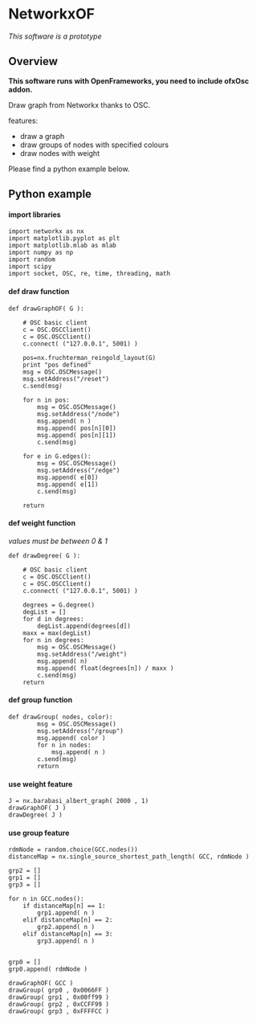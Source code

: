 # NetworkxOF

*This software is a prototype*

## Overview

**This software runs with OpenFrameworks, you need to include ofxOsc addon.**

Draw graph from Networkx thanks to OSC. 

features:
- draw a graph
- draw groups of nodes with specified colours
- draw nodes with weight

Please find a python example below.

## Python example

#### import libraries
	import networkx as nx
	import matplotlib.pyplot as plt
	import matplotlib.mlab as mlab
	import numpy as np 
	import random 
	import scipy
	import socket, OSC, re, time, threading, math

#### def draw function
	def drawGraphOF( G ):
	    
	    # OSC basic client
	    c = OSC.OSCClient()
	    c = OSC.OSCClient()
	    c.connect( ("127.0.0.1", 5001) )
	
	    pos=nx.fruchterman_reingold_layout(G)
	    print "pos defined"
	    msg = OSC.OSCMessage()
	    msg.setAddress("/reset")
	    c.send(msg)
	
	    for n in pos:
	        msg = OSC.OSCMessage()
	        msg.setAddress("/node")
	        msg.append( n )
	        msg.append( pos[n][0])
	        msg.append( pos[n][1])
	        c.send(msg)
	
	    for e in G.edges():
	        msg = OSC.OSCMessage()
	        msg.setAddress("/edge")
	        msg.append( e[0])
	        msg.append( e[1])
	        c.send(msg)
	        
	    return

#### def weight function  
*values must be between 0 & 1*

	def drawDegree( G ):
	    
	    # OSC basic client
	    c = OSC.OSCClient()
	    c = OSC.OSCClient()
	    c.connect( ("127.0.0.1", 5001) )
	    
	    degrees = G.degree()
	    degList = []
	    for d in degrees:
	        degList.append(degrees[d])
	    maxx = max(degList)
	    for n in degrees:
	        msg = OSC.OSCMessage()
	        msg.setAddress("/weight")
	        msg.append( n)
	        msg.append( float(degrees[n]) / maxx )
	        c.send(msg)
	    return
  
#### def group function
	def drawGroup( nodes, color):
	        msg = OSC.OSCMessage()
	        msg.setAddress("/group")
	        msg.append( color )
	        for n in nodes:
	            msg.append( n )
	        c.send(msg)
	        return


#### use weight feature
	J = nx.barabasi_albert_graph( 2000 , 1)
	drawGraphOF( J )
	drawDegree( J )



#### use group feature

	rdmNode = random.choice(GCC.nodes())
	distanceMap = nx.single_source_shortest_path_length( GCC, rdmNode )
	
	grp2 = []
	grp1 = []
	grp3 = []
	
	for n in GCC.nodes():
	    if distanceMap[n] == 1:
	        grp1.append( n )
	    elif distanceMap[n] == 2:
	        grp2.append( n )
	    elif distanceMap[n] == 3:
	        grp3.append( n )
	        
	
	grp0 = []
	grp0.append( rdmNode )
	
	drawGraphOF( GCC )
	drawGroup( grp0 , 0x0066FF )
	drawGroup( grp1 , 0x00ff99 )
	drawGroup( grp2 , 0xCCFF99 )
	drawGroup( grp3 , 0xFFFFCC )





